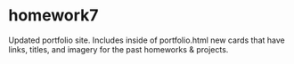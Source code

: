 # homework7

Updated portfolio site. Includes inside of portfolio.html new cards that have links, titles, and imagery for the past homeworks & projects.
